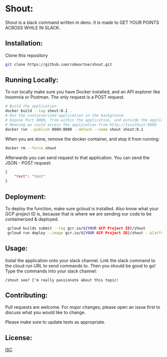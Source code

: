 # Shout:
Shout is a slack command written in deno. It is made to GET YOUR POINTS ACROSS WHILE IN SLACK.

## Installation:
Clone this repository
```bash 
git clone https://github.com/robeartoe/shout.git
```

## Running Locally:
To run locally make sure you have Docker installed, and an API explorer like Insomnia or Postman. The only request is a POST request.
```bash
# Build the application:
docker build --tag shout:0.1 .
# Run the containerized application in the background.
# Expose Port 8080, from within the application, and outside the application.
# Meaning we could access the application from http://localhost:8080
docker run --publish 8080:8080 --detach --name shout shout:0.1
```

When you are done, remove the docker container, and stop it from running:
```bash
docker rm --force shout
```

Afterwards you can send request to that application.
You can send the JSON - POST request:
```json
{
	"text": "test"
}
```

## Deployment:
To deploy the function, make sure gcloud is installed.
Also know what your GCP project ID is, because that is where we are sending our code to be containerized & deployed.
```bash
 gcloud builds submit --tag gcr.io/${YOUR GCP Project ID}/shout
 gcloud run deploy --image gcr.io/${YOUR GCP Project ID}/shout --platform managed
```

## Usage:
Instal the application onto your slack channel.
Link the slack command to the cloud run URL to send commands to.
Then you should be good to go!
Type the commands into your slack channel:
```
/shout see? I'm really passionate about this topic!
```

## Contributing:

Pull requests are welcome. For major changes, please open an issue first to discuss what you would like to change.

Please make sure to update tests as appropriate.

## License:
[ISC](https://choosealicense.com/licenses/isc/)
